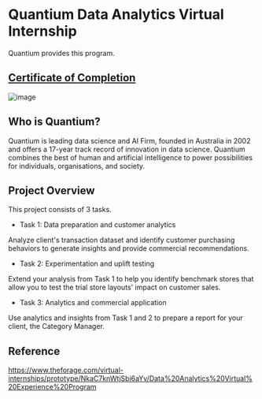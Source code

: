 # Quantium Data Analytics Virtual Internship

Quantium provides this program.

## [Certificate of Completion](https://insidesherpa.s3.amazonaws.com/completion-certificates/Quantium/NkaC7knWtjSbi6aYv_Quantium_9psr89RMi2XjLTD56_completion_certificate.pdf) 
![image](https://user-images.githubusercontent.com/52568892/97493639-46654300-1933-11eb-85d6-b2a93f0ca064.png)

## Who is Quantium?

Quantium is leading data science and AI Firm, founded in Australia in 2002 and offers a 17-year track record of innovation in data science.
Quantium combines the best of human and artificial intelligence to power possibilities for individuals, organisations, and society. 

## Project Overview

This project consists of 3 tasks.

+ Task 1: Data preparation and customer analytics

Analyze client's transaction dataset and identify customer purchasing behaviors to generate insights and provide commercial recommendations.

+ Task 2: Experimentation and uplift testing

Extend your analysis from Task 1 to help you identify benchmark stores that allow you to test the trial store layouts' impact on customer sales.

+ Task 3: Analytics and commercial application

Use analytics and insights from Task 1 and 2 to prepare a report for your client, the Category Manager.

## Reference

https://www.theforage.com/virtual-internships/prototype/NkaC7knWtjSbi6aYv/Data%20Analytics%20Virtual%20Experience%20Program
